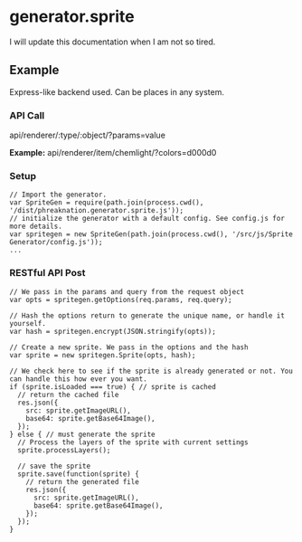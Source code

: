 # generator.sprite

I will update this documentation when I am not so tired.


## Example
Express-like backend used. Can be places in any system.

### API Call
api/renderer/:type/:object/?params=value

**Example:**
api/renderer/item/chemlight/?colors=d000d0

### Setup
```
// Import the generator.
var SpriteGen = require(path.join(process.cwd(), '/dist/phreaknation.generator.sprite.js'));
// initialize the generator with a default config. See config.js for more details.
var spritegen = new SpriteGen(path.join(process.cwd(), '/src/js/Sprite Generator/config.js'));
...
```
### RESTful API Post

```
// We pass in the params and query from the request object
var opts = spritegen.getOptions(req.params, req.query);

// Hash the options return to generate the unique name, or handle it yourself.
var hash = spritegen.encrypt(JSON.stringify(opts));

// Create a new sprite. We pass in the options and the hash
var sprite = new spritegen.Sprite(opts, hash);

// We check here to see if the sprite is already generated or not. You can handle this how ever you want.
if (sprite.isLoaded === true) { // sprite is cached
  // return the cached file
  res.json({
    src: sprite.getImageURL(),
    base64: sprite.getBase64Image(),
  });
} else { // must generate the sprite
  // Process the layers of the sprite with current settings
  sprite.processLayers();

  // save the sprite
  sprite.save(function(sprite) {
    // return the generated file
    res.json({
      src: sprite.getImageURL(),
      base64: sprite.getBase64Image(),
    });
  });
}
```
